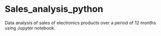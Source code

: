 # Sales_analysis_python
Data analysis of sales of electronics products over a period of 12 months using Jupyter notebook.
